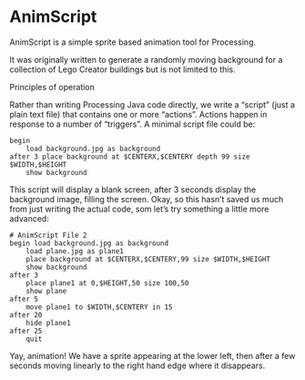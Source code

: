 # AnimScript

AnimScript is a simple sprite based animation tool for Processing.

It was originally written to generate a randomly moving background for a collection of Lego Creator buildings but is not limited to this.

Principles of operation

Rather than writing Processing Java code directly, we write a “script” (just a plain text file) that contains one or more “actions”. Actions happen in response to a number of “triggers”. A minimal script file could be:

```# AnimScript File 1
begin 
    load background.jpg as background
after 3 place background at $CENTERX,$CENTERY depth 99 size $WIDTH,$HEIGHT
    show background
```
This script will display a blank screen, after 3 seconds display the background image, filling the screen. Okay, so this hasn’t saved us much from just writing the actual code, som let’s try something a little more advanced:

```
# AnimScript File 2
begin load background.jpg as background
    load plane.jpg as plane1
    place background at $CENTERX,$CENTERY,99 size $WIDTH,$HEIGHT
    show background
after 3 
    place plane1 at 0,$HEIGHT,50 size 100,50
    show plane
after 5 
    move plane1 to $WIDTH,$CENTERY in 15 
after 20 
    hide plane1
after 25 
    quit
```

Yay, animation! We have a sprite appearing at the lower left, then after a few seconds moving linearly to the right hand edge where it disappears.